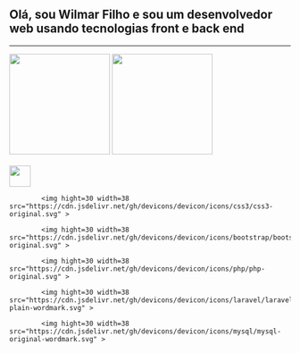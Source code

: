 
<h2> Olá, sou Wilmar Filho e sou um desenvolvedor web usando tecnologias front e back end</h2>
<hr>

<div>

  <img src='https://github-readme-stats.vercel.app/api?username=WilmarFilho&show_icons=true&theme=radical' height='180cm'>
  <img src='https://github-readme-stats.vercel.app/api/top-langs/?username=WilmarFilho&layout=compact&theme=radical' height='180cm'>

</div>

<br>

<div>
            <img hight=30 width=38 src="https://cdn.jsdelivr.net/gh/devicons/devicon/icons/html5/html5-plain.svg" >

            <img hight=30 width=38 src="https://cdn.jsdelivr.net/gh/devicons/devicon/icons/css3/css3-original.svg" >

            <img hight=30 width=38 src="https://cdn.jsdelivr.net/gh/devicons/devicon/icons/bootstrap/bootstrap-original.svg" >

            <img hight=30 width=38 src="https://cdn.jsdelivr.net/gh/devicons/devicon/icons/php/php-original.svg" >

            <img hight=30 width=38 src="https://cdn.jsdelivr.net/gh/devicons/devicon/icons/laravel/laravel-plain-wordmark.svg" >

            <img hight=30 width=38 src="https://cdn.jsdelivr.net/gh/devicons/devicon/icons/mysql/mysql-original-wordmark.svg" >
         
      
</div>

<!---
WilmarFilho/WilmarFilho is a ✨ special ✨ repository because its `README.md` (this file) appears on your GitHub profile.
You can click the Preview link to take a look at your changes.
--->
